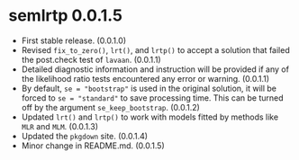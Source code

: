 # semlrtp 0.0.1.5

- First stable release. (0.0.1.0)
- Revised `fix_to_zero()`, `lrt()`, and
  `lrtp()` to accept a solution that
  failed the post.check test of
  `lavaan`. (0.0.1.1)
- Detailed diagnostic information and
  instruction will be provided if any
  of the likelihood ratio tests
  encountered any error or warning.
  (0.0.1.1)
- By default, `se = "bootstrap"` is used
  in the original solution, it will
  be forced to `se = "standard"` to
  save processing time. This can be
  turned off by the argument
  `se_keep_bootstrap`. (0.0.1.2)
- Updated `lrt()` and `lrtp()` to work
  with models fitted by methods like
  `MLR` and `MLM`. (0.0.1.3)
- Updated the `pkgdown` site. (0.0.1.4)
- Minor change in README.md. (0.0.1.5)